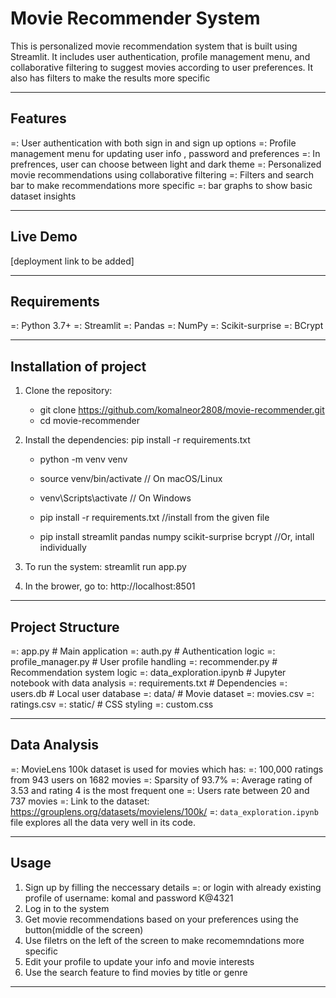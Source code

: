 # Movie Recommender System
This is personalized movie recommendation system that is built using Streamlit. It includes user authentication, profile management menu, and collaborative filtering to suggest movies according to user preferences. It also has filters to make the results more specific



----------------------------------------------------------------------------------------------
## Features
=: User authentication with both sign in and sign up options
=: Profile management menu for updating user info , password and preferences
    =: In prefrences, user can choose between light and dark theme 
=: Personalized movie recommendations using collaborative filtering
=: Filters and search bar to make recommendations more specific
=: bar graphs to show basic dataset insights 



----------------------------------------------------------------------------------------------
## Live Demo
[deployment link to be added]



----------------------------------------------------------------------------------------------
## Requirements
=: Python 3.7+
=: Streamlit
=: Pandas
=: NumPy
=: Scikit-surprise
=: BCrypt
 


----------------------------------------------------------------------------------------------
## Installation of project
1. Clone the repository:
    - git clone https://github.com/komalneor2808/movie-recommender.git
    - cd movie-recommender

2. Install the dependencies: pip install -r requirements.txt
    - python -m venv venv

    - source venv/bin/activate     // On macOS/Linux
    - venv\Scripts\activate        // On Windows

    - pip install -r requirements.txt       //install from the given file
    - pip install streamlit pandas numpy scikit-surprise bcrypt     //Or, intall individually

3. To run the system: streamlit run app.py

4. In the brower, go to: http://localhost:8501
  


----------------------------------------------------------------------------------------------
## Project Structure
=: app.py                 # Main application
=: auth.py                # Authentication logic
=: profile_manager.py     # User profile handling
=: recommender.py         # Recommendation system logic
=: data_exploration.ipynb # Jupyter notebook with data analysis
=: requirements.txt       # Dependencies
=: users.db               # Local user database
=: data/                  # Movie dataset
        =: movies.csv
        =: ratings.csv
=: static/                # CSS styling
        =: custom.css



----------------------------------------------------------------------------------------------
## Data Analysis
=: MovieLens 100k dataset is used for movies which has:
    =: 100,000 ratings from 943 users on 1682 movies
    =: Sparsity of 93.7% 
    =: Average rating of 3.53 and rating 4 is the most frequent one
    =: Users rate between 20 and 737 movies 
=: Link to the dataset: https://grouplens.org/datasets/movielens/100k/
=: `data_exploration.ipynb` file explores all the data very well in its code. 



----------------------------------------------------------------------------------------------
## Usage
1. Sign up by filling the neccessary details
     =: or login with already existing profile of username: komal and password K@4321
2. Log in to the system
3. Get movie recommendations based on your preferences using the button(middle of the screen)
4. Use filetrs on the left of the screen to make recomemndations more specific
5. Edit your profile to update your info and movie interests
5. Use the search feature to find movies by title or genre



----------------------------------------------------------------------------------------------

